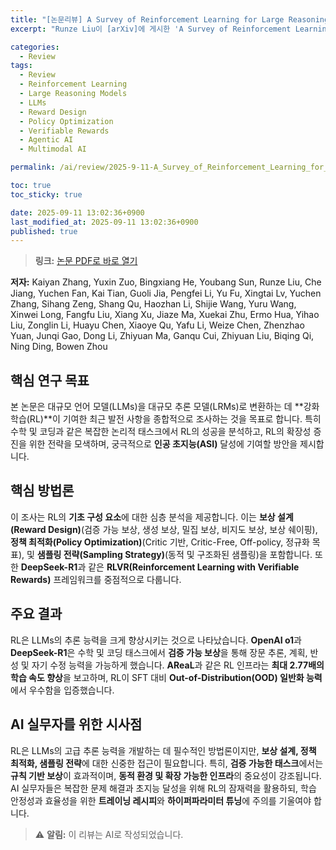 ```yaml
---
title: "[논문리뷰] A Survey of Reinforcement Learning for Large Reasoning Models"
excerpt: "Runze Liu이 [arXiv]에 게시한 'A Survey of Reinforcement Learning for Large Reasoning Models' 논문에 대한 자세한 리뷰입니다."

categories:
  - Review
tags:
  - Review
  - Reinforcement Learning
  - Large Reasoning Models
  - LLMs
  - Reward Design
  - Policy Optimization
  - Verifiable Rewards
  - Agentic AI
  - Multimodal AI

permalink: /ai/review/2025-9-11-A_Survey_of_Reinforcement_Learning_for_Large_Reasoning_Models/

toc: true
toc_sticky: true

date: 2025-09-11 13:02:36+0900
last_modified_at: 2025-09-11 13:02:36+0900
published: true
---
```

> **링크:** [논문 PDF로 바로 열기](https://arxiv.org/abs/2509.08827)

**저자:** Kaiyan Zhang, Yuxin Zuo, Bingxiang He, Youbang Sun, Runze Liu, Che Jiang, Yuchen Fan, Kai Tian, Guoli Jia, Pengfei Li, Yu Fu, Xingtai Lv, Yuchen Zhang, Sihang Zeng, Shang Qu, Haozhan Li, Shijie Wang, Yuru Wang, Xinwei Long, Fangfu Liu, Xiang Xu, Jiaze Ma, Xuekai Zhu, Ermo Hua, Yihao Liu, Zonglin Li, Huayu Chen, Xiaoye Qu, Yafu Li, Weize Chen, Zhenzhao Yuan, Junqi Gao, Dong Li, Zhiyuan Ma, Ganqu Cui, Zhiyuan Liu, Biqing Qi, Ning Ding, Bowen Zhou



## 핵심 연구 목표
본 논문은 대규모 언어 모델(LLMs)을 대규모 추론 모델(LRMs)로 변환하는 데 **강화 학습(RL)**이 기여한 최근 발전 사항을 종합적으로 조사하는 것을 목표로 합니다. 특히 수학 및 코딩과 같은 복잡한 논리적 태스크에서 RL의 성공을 분석하고, RL의 확장성 증진을 위한 전략을 모색하며, 궁극적으로 **인공 초지능(ASI)** 달성에 기여할 방안을 제시합니다.

## 핵심 방법론
이 조사는 RL의 **기초 구성 요소**에 대한 심층 분석을 제공합니다. 이는 **보상 설계(Reward Design)**(검증 가능 보상, 생성 보상, 밀집 보상, 비지도 보상, 보상 쉐이핑), **정책 최적화(Policy Optimization)**(Critic 기반, Critic-Free, Off-policy, 정규화 목표), 및 **샘플링 전략(Sampling Strategy)**(동적 및 구조화된 샘플링)을 포함합니다. 또한 **DeepSeek-R1**과 같은 **RLVR(Reinforcement Learning with Verifiable Rewards)** 프레임워크를 중점적으로 다룹니다.

## 주요 결과
RL은 LLMs의 추론 능력을 크게 향상시키는 것으로 나타났습니다. **OpenAI o1**과 **DeepSeek-R1**은 수학 및 코딩 태스크에서 **검증 가능 보상**을 통해 장문 추론, 계획, 반성 및 자기 수정 능력을 가능하게 했습니다. **AReaL**과 같은 RL 인프라는 **최대 2.77배의 학습 속도 향상**을 보고하며, RL이 SFT 대비 **Out-of-Distribution(OOD) 일반화 능력**에서 우수함을 입증했습니다.

## AI 실무자를 위한 시사점
RL은 LLMs의 고급 추론 능력을 개발하는 데 필수적인 방법론이지만, **보상 설계, 정책 최적화, 샘플링 전략**에 대한 신중한 접근이 필요합니다. 특히, **검증 가능한 태스크**에서는 **규칙 기반 보상**이 효과적이며, **동적 환경 및 확장 가능한 인프라**의 중요성이 강조됩니다. AI 실무자들은 복잡한 문제 해결과 초지능 달성을 위해 RL의 잠재력을 활용하되, 학습 안정성과 효율성을 위한 **트레이닝 레시피**와 **하이퍼파라미터 튜닝**에 주의를 기울여야 합니다.

> ⚠️ **알림:** 이 리뷰는 AI로 작성되었습니다.